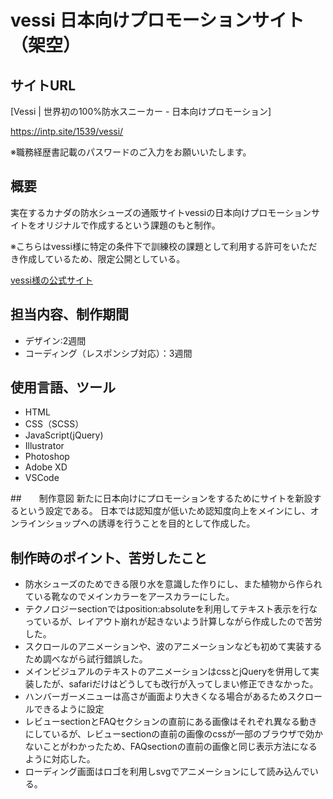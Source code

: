 # vessi 日本向けプロモーションサイト（架空）　

## サイトURL
[Vessi | 世界初の100%防水スニーカー - 日本向けプロモーション]

https://intp.site/1539/vessi/

※職務経歴書記載のパスワードのご入力をお願いいたします。


## 概要
実在するカナダの防水シューズの通販サイトvessiの日本向けプロモーションサイトをオリジナルで作成するという課題のもと制作。

※こちらはvessi様に特定の条件下で訓練校の課題として利用する許可をいただき作成しているため、限定公開としている。

[vessi様の公式サイト](https://vessi.com/)


## 担当内容、制作期間
- デザイン:2週間
- コーディング（レスポンシブ対応）：3週間


## 使用言語、ツール
- HTML
- CSS（SCSS）
- JavaScript(jQuery)
- Illustrator
- Photoshop
- Adobe XD
- VSCode


##　　制作意図
新たに日本向けにプロモーションをするためにサイトを新設するという設定である。
日本では認知度が低いため認知度向上をメインにし、オンラインショップへの誘導を行うことを目的として作成した。


## 制作時のポイント、苦労したこと
- 防水シューズのためできる限り水を意識した作りにし、また植物から作られている靴なのでメインカラーをアースカラーにした。
- テクノロジーsectionではposition:absoluteを利用してテキスト表示を行なっているが、レイアウト崩れが起きないよう計算しながら作成したので苦労した。
- スクロールのアニメーションや、波のアニメーションなども初めて実装するため調べながら試行錯誤した。
- メインビジュアルのテキストのアニメーションはcssとjQueryを併用して実装したが、safariだけはどうしても改行が入ってしまい修正できなかった。
- ハンバーガーメニューは高さが画面より大きくなる場合があるためスクロールできるように設定
- レビューsectionとFAQセクションの直前にある画像はそれぞれ異なる動きにしているが、レビューsectionの直前の画像のcssが一部のブラウザで効かないことがわかったため、FAQsectionの直前の画像と同じ表示方法になるように対応した。
- ローディング画面はロゴを利用しsvgでアニメーションにして読み込んでいる。